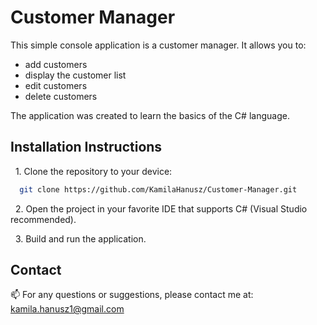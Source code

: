 
# Customer Manager 

This simple console application is a customer manager. It allows you to:
* add customers
* display the customer list
* edit customers
* delete customers

The application was created to learn the basics of the C# language.
## Installation Instructions

&nbsp; 1. Clone the repository to your device:

```bash
  git clone https://github.com/KamilaHanusz/Customer-Manager.git
```
&nbsp; 2. Open the project in your favorite IDE that supports C# (Visual Studio recommended).

&nbsp; 3. Build and run the application.
## Contact

📫 For any questions or suggestions, please contact me at:
kamila.hanusz1@gmail.com
